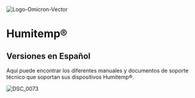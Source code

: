 ![Logo-Omicron-Vector](https://github.com/Omicron-IoT-Solutions/Kontrolog/assets/141452095/547ede81-affa-4bfe-9f5f-5f30b309bf54)
# Humitemp®
## Versiones en Español

Aquí puede encontrar los diferentes manuales y documentos de soporte técnico que soportan sus dispositivos Humitemp®.

![DSC_0073](https://github.com/Omicron-IoT-Solutions/Humitemp/assets/141452095/70870343-9505-42a2-bb9f-24fa9a5af2b9)
